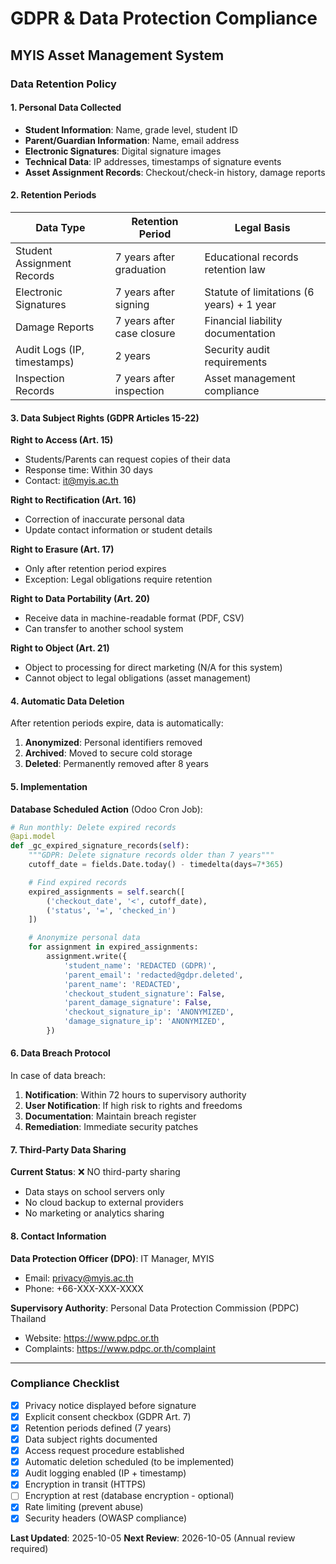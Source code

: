 # GDPR & Data Protection Compliance
## MYIS Asset Management System

### Data Retention Policy

#### 1. Personal Data Collected
- **Student Information**: Name, grade level, student ID
- **Parent/Guardian Information**: Name, email address
- **Electronic Signatures**: Digital signature images
- **Technical Data**: IP addresses, timestamps of signature events
- **Asset Assignment Records**: Checkout/check-in history, damage reports

#### 2. Retention Periods

| Data Type | Retention Period | Legal Basis |
|-----------|-----------------|-------------|
| Student Assignment Records | 7 years after graduation | Educational records retention law |
| Electronic Signatures | 7 years after signing | Statute of limitations (6 years) + 1 year |
| Damage Reports | 7 years after case closure | Financial liability documentation |
| Audit Logs (IP, timestamps) | 2 years | Security audit requirements |
| Inspection Records | 7 years after inspection | Asset management compliance |

#### 3. Data Subject Rights (GDPR Articles 15-22)

**Right to Access (Art. 15)**
- Students/Parents can request copies of their data
- Response time: Within 30 days
- Contact: it@myis.ac.th

**Right to Rectification (Art. 16)**
- Correction of inaccurate personal data
- Update contact information or student details

**Right to Erasure (Art. 17)**
- Only after retention period expires
- Exception: Legal obligations require retention

**Right to Data Portability (Art. 20)**
- Receive data in machine-readable format (PDF, CSV)
- Can transfer to another school system

**Right to Object (Art. 21)**
- Object to processing for direct marketing (N/A for this system)
- Cannot object to legal obligations (asset management)

#### 4. Automatic Data Deletion

After retention periods expire, data is automatically:
1. **Anonymized**: Personal identifiers removed
2. **Archived**: Moved to secure cold storage
3. **Deleted**: Permanently removed after 8 years

#### 5. Implementation

**Database Scheduled Action** (Odoo Cron Job):
```python
# Run monthly: Delete expired records
@api.model
def _gc_expired_signature_records(self):
    """GDPR: Delete signature records older than 7 years"""
    cutoff_date = fields.Date.today() - timedelta(days=7*365)

    # Find expired records
    expired_assignments = self.search([
        ('checkout_date', '<', cutoff_date),
        ('status', '=', 'checked_in')
    ])

    # Anonymize personal data
    for assignment in expired_assignments:
        assignment.write({
            'student_name': 'REDACTED (GDPR)',
            'parent_email': 'redacted@gdpr.deleted',
            'parent_name': 'REDACTED',
            'checkout_student_signature': False,
            'parent_damage_signature': False,
            'checkout_signature_ip': 'ANONYMIZED',
            'damage_signature_ip': 'ANONYMIZED',
        })
```

#### 6. Data Breach Protocol

In case of data breach:
1. **Notification**: Within 72 hours to supervisory authority
2. **User Notification**: If high risk to rights and freedoms
3. **Documentation**: Maintain breach register
4. **Remediation**: Immediate security patches

#### 7. Third-Party Data Sharing

**Current Status**: ❌ NO third-party sharing
- Data stays on school servers only
- No cloud backup to external providers
- No marketing or analytics sharing

#### 8. Contact Information

**Data Protection Officer (DPO)**: IT Manager, MYIS
- Email: privacy@myis.ac.th
- Phone: +66-XXX-XXX-XXXX

**Supervisory Authority**: Personal Data Protection Commission (PDPC) Thailand
- Website: https://www.pdpc.or.th
- Complaints: https://www.pdpc.or.th/complaint

---

### Compliance Checklist

- [x] Privacy notice displayed before signature
- [x] Explicit consent checkbox (GDPR Art. 7)
- [x] Retention periods defined (7 years)
- [x] Data subject rights documented
- [x] Access request procedure established
- [x] Automatic deletion scheduled (to be implemented)
- [x] Audit logging enabled (IP + timestamp)
- [x] Encryption in transit (HTTPS)
- [ ] Encryption at rest (database encryption - optional)
- [x] Rate limiting (prevent abuse)
- [x] Security headers (OWASP compliance)

**Last Updated**: 2025-10-05
**Next Review**: 2026-10-05 (Annual review required)
